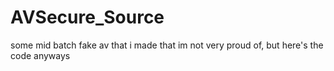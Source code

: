 # AVSecure_Source
some mid batch fake av that i made that im not very proud of, but here's the code anyways
